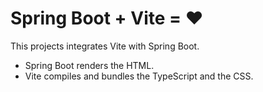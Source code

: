 # Spring Boot + Vite = ❤️

This projects integrates Vite with Spring Boot.

- Spring Boot renders the HTML.
- Vite compiles and bundles the TypeScript and the CSS.
